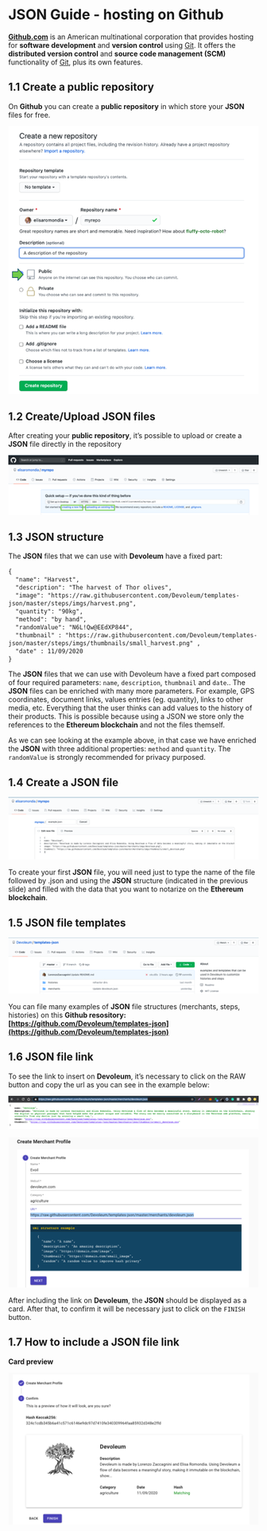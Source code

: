 # JSON Guide - hosting on Github

**[Github.com](Github.com)** is an American multinational corporation that provides hosting for **software development** and **version control** using [Git](https://git-scm.com/). It offers the **distributed version control** and **source code management (SCM)** functionality of [Git](https://git-scm.com/), plus its own features.

## 1.1 Create a public repository

On **Github** you can create a **public repository** in which store your **JSON** files for free. 

![newrepo](https://github.com/Devoleum/docs/blob/master/img/EN/newrepogithub_en.png?raw=true)

## 1.2 Create/Upload JSON files

After creating your **public repository**, it’s possible to upload or create a **JSON** file directly in the repository

![createoruploadJSON](https://github.com/Devoleum/docs/blob/master/img/EN/createoruploadJSON_en.png?raw=true)

## 1.3 JSON structure

The **JSON**  files that we can use with **Devoleum** have a fixed part:

```
{
  "name": "Harvest",
  "description": "The harvest of Thor olives",
  "image": "https://raw.githubusercontent.com/Devoleum/templates-json/master/steps/imgs/harvest.png",
  "quantity": "90kg",
  "method": "by hand",
  "randomValue": "N6L!Qw@EEdXP844",
  "thumbnail" : "https://raw.githubusercontent.com/Devoleum/templates-json/master/steps/imgs/thumbnails/small_harvest.png" ,
  "date" : 11/09/2020
}
```

The **JSON**  files that we can use with Devoleum have a fixed part composed of four required parameters: `name`, `description`, `thumbnail`  and `date`.. The **JSON**  files can be enriched with many more parameters. For example, GPS coordinates, document links, values entries (eg. quantity), links to other media, etc. Everything that the user thinks can add values to the history of their products. This is possible because using a JSON we store only the references to the **Ethereum blockchain** and not the files themself.  

As we can see looking at the example above, in that case we have enriched the **JSON**  with three additional properties: `method` and `quantity`. The `randomValue` is strongly recommended for privacy purposed.

## 1.4 Create a JSON file 

![JSONname](https://github.com/Devoleum/docs/blob/master/img/EN/JSONnamegithub_en.png?raw=true)

To create your first **JSON**  file, you will need just to type the name of the file followed by .json and using the **JSON**  structure (indicated in the previous slide) and filled with the data that you want to notarize on the **Ethereum blockchain**.


## 1.5 JSON file templates 

![JSONtemplatesrepo](https://github.com/Devoleum/docs/blob/master/img/EN/JSONtemplatesrepo_en.png?raw=true)

You can file many examples of **JSON** file structures (merchants, steps, histories) on this **Github resository: [https://github.com/Devoleum/templates-json](https://github.com/Devoleum/templates-json)**

## 1.6 JSON file link

To see the link to insert on **Devoleum**, it’s necessary to click on the RAW button and copy the url as you can see in the example below:

 ![JSONlinkgithub](https://github.com/Devoleum/docs/blob/master/img/EN/JSONlinkgithub_en.png?raw=true)
 
 ![JSONlinkdevoleum](https://github.com/Devoleum/docs/blob/master/img/EN/JSONlinkonDevoleum_en.png?raw=true)

 
After including the link on **Devoleum**, the **JSON**  should be displayed as a card. After that, to confirm it will be necessary just to click on the `FINISH` button. 

## 1.7 How to include a JSON file link

**Card preview**

![cardpreview](https://github.com/Devoleum/docs/blob/master/img/EN/cardpreviewdevoleum_en.png?raw=true)




